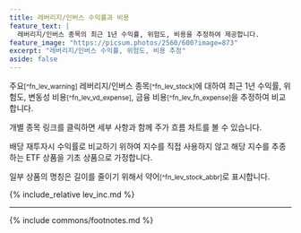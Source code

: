 ```yaml
---
title: 레버리지/인버스 수익률과 비용
feature_text: |
  레버리지/인버스 종목의 최근 1년 수익률, 위험도, 비용을 추정하여 제공합니다.
feature_image: "https://picsum.photos/2560/600?image=873"
excerpt: "레버리지/인버스 수익률, 위험도, 비용 추정"
aside: false
---
```


주요<small>[^fn_lev_warning]</small> 레버리지/인버스 종목<small>[^fn_lev_stock]</small>에 대하여 최근 1년 수익률, 위험도, 변동성 비용<small>[^fn_lev_vd_expense]</small>, 금융 비용<small>[^fn_lev_fn_expense]</small>을 추정하여 비교합니다.

개별 종목 링크를 클릭하면 세부 사항과 함께 주가 흐름 차트를 볼 수 있습니다.

배당 재투자시 수익률로 비교하기 위하여 지수를 직접 사용하지 않고 해당 지수를 추종하는 ETF 상품을 기초 상품으로 가정합니다.

일부 상품의 명칭은 길이를 줄이기 위해서 약어<small>[^fn_lev_stock_abbr]</small>로 표시합니다.

{% include_relative lev_inc.md %}

---
{% include commons/footnotes.md %}
